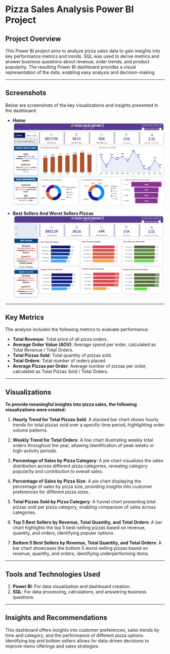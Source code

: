 # Pizza Sales Analysis Power BI Project

## **Project Overview**

This Power BI project aims to analyze pizza sales data to gain insights into key performance metrics and trends. SQL was used to derive metrics and answer business questions about revenue, order trends, and product popularity. The resulting Power BI dashboard provides a visual representation of the data, enabling easy analysis and decision-making.

---

## **Screenshots**

Below are screenshots of the key visualizations and insights presented in the dashboard:

- **Home**  
  ![Home](dash-images/Home.png)

- **Best Sellers And Worst Sellers Pizzas**  
  ![Top & Bottom sellers](dash-images/Best%20Sellers%20&%20Worst%20Sellers.png)

---

## **Key Metrics**

The analysis includes the following metrics to evaluate performance:

- **Total Revenue**: Total price of all pizza orders.
- **Average Order Value (AOV)**: Average spend per order, calculated as Total Revenue / Total Orders.
- **Total Pizzas Sold**: Total quantity of pizzas sold.
- **Total Orders**: Total number of orders placed.
- **Average Pizzas per Order**: Average number of pizzas per order, calculated as Total Pizzas Sold / Total Orders.

---

## **Visualizations**

**To provide meaningful insights into pizza sales, the following visualizations were created:**

1. **Hourly Trend for Total Pizzas Sold**: A stacked bar chart shows hourly trends for total pizzas sold over a specific time period, highlighting order volume patterns.

2. **Weekly Trend for Total Orders**: A line chart illustrating weekly total orders throughout the year, allowing identification of peak weeks or high-activity periods.

3. **Percentage of Sales by Pizza Category**: A pie chart visualizes the sales distribution across different pizza categories, revealing category popularity and contribution to overall sales.

4. **Percentage of Sales by Pizza Size**: A pie chart displaying the percentage of sales by pizza size, providing insights into customer preferences for different pizza sizes.

5. **Total Pizzas Sold by Pizza Category**: A funnel chart presenting total pizzas sold per pizza category, enabling comparison of sales across categories.

6. **Top 5 Best Sellers by Revenue, Total Quantity, and Total Orders**: A bar chart highlights the top 5 best-selling pizzas based on revenue, quantity, and orders, identifying popular options.

7. **Bottom 5 Best Sellers by Revenue, Total Quantity, and Total Orders**: A bar chart showcases the bottom 5 worst-selling pizzas based on revenue, quantity, and orders, identifying underperforming items.

---

## **Tools and Technologies Used**

1. **Power BI**: For data visualization and dashboard creation.
2. **SQL**: For data processing, calculations, and answering business questions.

---

## **Insights and Recommendations**

This dashboard offers insights into customer preferences, sales trends by time and category, and the performance of different pizza options. Identifying top and bottom sellers allows for data-driven decisions to improve menu offerings and sales strategies.

